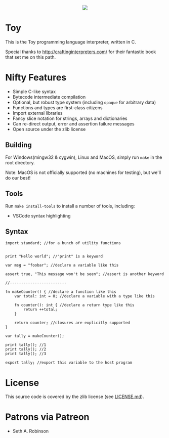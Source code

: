 <p align="center">
  <image src="toylogo.png" />
</p>

# Toy

This is the Toy programming language interpreter, written in C.

Special thanks to http://craftinginterpreters.com/ for their fantastic book that set me on this path.

# Nifty Features

* Simple C-like syntax
* Bytecode intermediate compilation
* Optional, but robust type system (including `opaque` for arbitrary data)
* Functions and types are first-class citizens
* Import external libraries
* Fancy slice notation for strings, arrays and dictionaries
* Can re-direct output, error and assertion failure messages
* Open source under the zlib license

## Building

For Windows(mingw32 & cygwin), Linux and MacOS, simply run `make` in the root directory.

Note: MacOS is not officially supported (no machines for testing), but we'll do our best!

## Tools

Run `make install-tools` to install a number of tools, including:

* VSCode syntax highlighting

## Syntax

```
import standard; //for a bunch of utility functions


print "Hello world"; //"print" is a keyword

var msg = "foobar"; //declare a variable like this

assert true, "This message won't be seen"; //assert is another keyword

//-------------------------

fn makeCounter() { //declare a function like this
	var total: int = 0; //declare a variable with a type like this

	fn counter(): int { //declare a return type like this
		return ++total;
	}

	return counter; //closures are explicitly supported
}

var tally = makeCounter();

print tally(); //1
print tally(); //2
print tally(); //3

export tally; //export this variable to the host program
```

# License

This source code is covered by the zlib license (see [LICENSE.md](LICENSE.md)).

# Patrons via Patreon

* Seth A. Robinson

